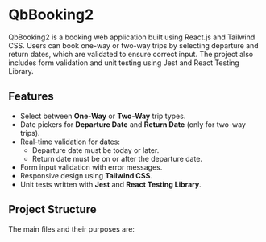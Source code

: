 # QbBooking2

QbBooking2 is a booking web application built using React.js and Tailwind CSS. Users can book one-way or two-way trips by selecting departure and return dates, which are validated to ensure correct input. The project also includes form validation and unit testing using Jest and React Testing Library.

## Features

- Select between **One-Way** or **Two-Way** trip types.
- Date pickers for **Departure Date** and **Return Date** (only for two-way trips).
- Real-time validation for dates:
  - Departure date must be today or later.
  - Return date must be on or after the departure date.
- Form input validation with error messages.
- Responsive design using **Tailwind CSS**.
- Unit tests written with **Jest** and **React Testing Library**.

## Project Structure

The main files and their purposes are:
